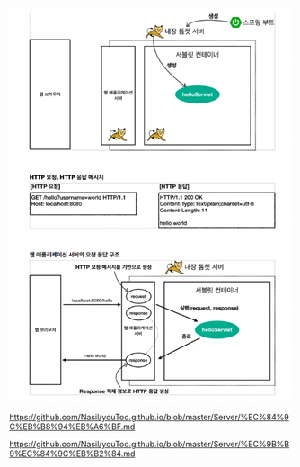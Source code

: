 ![web](./web_flow.png)


https://github.com/Nasil/youToo.github.io/blob/master/Server/%EC%84%9C%EB%B8%94%EB%A6%BF.md

https://github.com/Nasil/youToo.github.io/blob/master/Server/%EC%9B%B9%EC%84%9C%EB%B2%84.md

